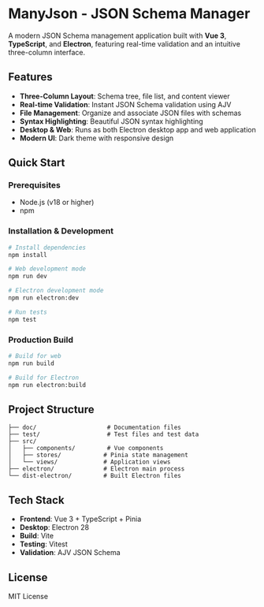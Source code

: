 # ManyJson - JSON Schema Manager

A modern JSON Schema management application built with **Vue 3**, **TypeScript**, and **Electron**, featuring real-time validation and an intuitive three-column interface.

## Features

- **Three-Column Layout**: Schema tree, file list, and content viewer
- **Real-time Validation**: Instant JSON Schema validation using AJV
- **File Management**: Organize and associate JSON files with schemas
- **Syntax Highlighting**: Beautiful JSON syntax highlighting
- **Desktop & Web**: Runs as both Electron desktop app and web application
- **Modern UI**: Dark theme with responsive design

## Quick Start

### Prerequisites
- Node.js (v18 or higher)
- npm

### Installation & Development
```bash
# Install dependencies
npm install

# Web development mode
npm run dev

# Electron development mode  
npm run electron:dev

# Run tests
npm test
```

### Production Build
```bash
# Build for web
npm run build

# Build for Electron
npm run electron:build
```

## Project Structure

```
├── doc/                    # Documentation files
├── test/                   # Test files and test data
├── src/
│   ├── components/         # Vue components
│   ├── stores/            # Pinia state management
│   └── views/             # Application views
├── electron/              # Electron main process
└── dist-electron/         # Built Electron files
```

## Tech Stack

- **Frontend**: Vue 3 + TypeScript + Pinia
- **Desktop**: Electron 28
- **Build**: Vite
- **Testing**: Vitest
- **Validation**: AJV JSON Schema

## License

MIT License
